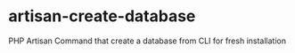# artisan-create-database
PHP Artisan Command that create a database from CLI for fresh installation
